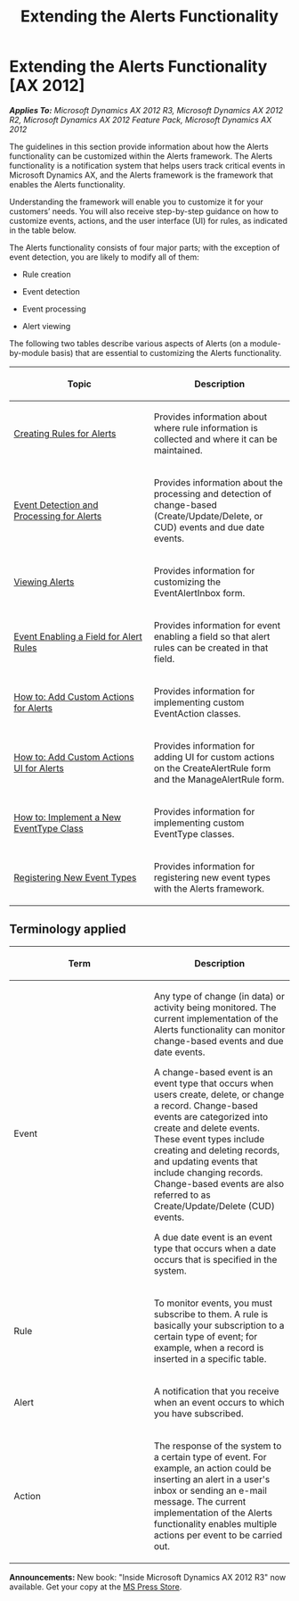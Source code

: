 ﻿---
title: Extending the Alerts Functionality
TOCTitle: Alerts
ms:assetid: 707ea7b9-5092-40cc-b49b-dd2b1fdfaf81
ms:mtpsurl: https://msdn.microsoft.com/en-us/library/Aa673670(v=AX.60)
ms:contentKeyID: 35244915
ms.date: 05/18/2015
mtps_version: v=AX.60
---

# Extending the Alerts Functionality [AX 2012]


_**Applies To:** Microsoft Dynamics AX 2012 R3, Microsoft Dynamics AX 2012 R2, Microsoft Dynamics AX 2012 Feature Pack, Microsoft Dynamics AX 2012_

The guidelines in this section provide information about how the Alerts functionality can be customized within the Alerts framework. The Alerts functionality is a notification system that helps users track critical events in Microsoft Dynamics AX, and the Alerts framework is the framework that enables the Alerts functionality.

Understanding the framework will enable you to customize it for your customers’ needs. You will also receive step-by-step guidance on how to customize events, actions, and the user interface (UI) for rules, as indicated in the table below.

The Alerts functionality consists of four major parts; with the exception of event detection, you are likely to modify all of them:

  - Rule creation

  - Event detection

  - Event processing

  - Alert viewing

The following two tables describe various aspects of Alerts (on a module-by-module basis) that are essential to customizing the Alerts functionality.

<table>
<colgroup>
<col style="width: 50%" />
<col style="width: 50%" />
</colgroup>
<thead>
<tr class="header">
<th><p>Topic</p></th>
<th><p>Description</p></th>
</tr>
</thead>
<tbody>
<tr class="odd">
<td><p><a href="creating-rules-for-alerts.md">Creating Rules for Alerts</a></p></td>
<td><p>Provides information about where rule information is collected and where it can be maintained.</p></td>
</tr>
<tr class="even">
<td><p><a href="event-detection-and-processing-for-alerts.md">Event Detection and Processing for Alerts</a></p></td>
<td><p>Provides information about the processing and detection of change-based (Create/Update/Delete, or CUD) events and due date events.</p></td>
</tr>
<tr class="odd">
<td><p><a href="viewing-alerts.md">Viewing Alerts</a></p></td>
<td><p>Provides information for customizing the EventAlertInbox form.</p></td>
</tr>
<tr class="even">
<td><p><a href="event-enabling-a-field-for-alert-rules.md">Event Enabling a Field for Alert Rules</a></p></td>
<td><p>Provides information for event enabling a field so that alert rules can be created in that field.</p></td>
</tr>
<tr class="odd">
<td><p><a href="how-to-add-custom-actions-for-alerts.md">How to: Add Custom Actions for Alerts</a></p></td>
<td><p>Provides information for implementing custom EventAction classes.</p></td>
</tr>
<tr class="even">
<td><p><a href="how-to-add-custom-actions-ui-for-alerts.md">How to: Add Custom Actions UI for Alerts</a></p></td>
<td><p>Provides information for adding UI for custom actions on the CreateAlertRule form and the ManageAlertRule form.</p></td>
</tr>
<tr class="odd">
<td><p><a href="how-to-implement-a-new-eventtype-class.md">How to: Implement a New EventType Class</a></p></td>
<td><p>Provides information for implementing custom EventType classes.</p></td>
</tr>
<tr class="even">
<td><p><a href="registering-new-event-types.md">Registering New Event Types</a></p></td>
<td><p>Provides information for registering new event types with the Alerts framework.</p></td>
</tr>
</tbody>
</table>


## Terminology applied

<table>
<colgroup>
<col style="width: 50%" />
<col style="width: 50%" />
</colgroup>
<thead>
<tr class="header">
<th><p>Term</p></th>
<th><p>Description</p></th>
</tr>
</thead>
<tbody>
<tr class="odd">
<td><p>Event</p></td>
<td><p>Any type of change (in data) or activity being monitored. The current implementation of the Alerts functionality can monitor change-based events and due date events.</p>
<p>A change-based event is an event type that occurs when users create, delete, or change a record. Change-based events are categorized into create and delete events. These event types include creating and deleting records, and updating events that include changing records. Change-based events are also referred to as Create/Update/Delete (CUD) events.</p>
<p>A due date event is an event type that occurs when a date occurs that is specified in the system.</p></td>
</tr>
<tr class="even">
<td><p>Rule</p></td>
<td><p>To monitor events, you must subscribe to them. A rule is basically your subscription to a certain type of event; for example, when a record is inserted in a specific table.</p></td>
</tr>
<tr class="odd">
<td><p>Alert</p></td>
<td><p>A notification that you receive when an event occurs to which you have subscribed.</p></td>
</tr>
<tr class="even">
<td><p>Action</p></td>
<td><p>The response of the system to a certain type of event. For example, an action could be inserting an alert in a user's inbox or sending an e-mail message. The current implementation of the Alerts functionality enables multiple actions per event to be carried out.</p></td>
</tr>
</tbody>
</table>

  
**Announcements:** New book: "Inside Microsoft Dynamics AX 2012 R3" now available. Get your copy at the [MS Press Store](https://www.microsoftpressstore.com/store/inside-microsoft-dynamics-ax-2012-r3-9780735685109).

